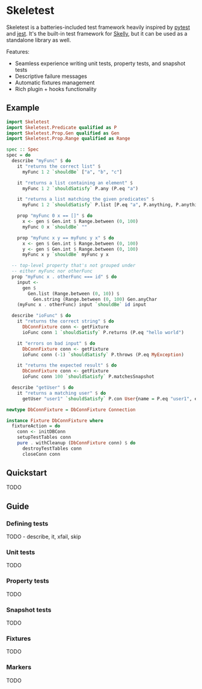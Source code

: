 # Skeletest

Skeletest is a batteries-included test framework heavily inspired by [pytest](https://pytest.org) and [jest](https://jestjs.io). It's the built-in test framework for [Skelly](https://github.com/brandonchinn178/skelly), but it can be used as a standalone library as well.

Features:
* Seamless experience writing unit tests, property tests, and snapshot tests
* Descriptive failure messages
* Automatic fixtures management
* Rich plugin + hooks functionality

## Example

```haskell
import Skeletest
import Skeletest.Predicate qualified as P
import Skeletest.Prop.Gen qualified as Gen
import Skeletest.Prop.Range qualified as Range

spec :: Spec
spec = do
  describe "myFunc" $ do
    it "returns the correct list" $
      myFunc 1 2 `shouldBe` ["a", "b", "c"]

    it "returns a list containing an element" $
      myFunc 1 2 `shouldSatisfy` P.any (P.eq "a")

    it "returns a list matching the given predicates" $
      myFunc 1 2 `shouldSatisfy` P.list [P.eq "a", P.anything, P.anything]

    prop "myFunc 0 x == []" $ do
      x <- gen $ Gen.int $ Range.between (0, 100)
      myFunc 0 x `shouldBe` ""

    prop "myFunc x y == myFunc y x" $ do
      x <- gen $ Gen.int $ Range.between (0, 100)
      y <- gen $ Gen.int $ Range.between (0, 100)
      myFunc x y `shouldBe` myFunc y x

  -- top-level property that's not grouped under
  -- either myFunc nor otherFunc
  prop "myFunc x . otherFunc === id" $ do
    input <-
      gen $
        Gen.list (Range.between (0, 10)) $
          Gen.string (Range.between (0, 100) Gen.anyChar
    (myFunc x . otherFunc) input `shouldBe` id input

  describe "ioFunc" $ do
    it "returns the correct string" $ do
      DbConnFixture conn <- getFixture
      ioFunc conn 1 `shouldSatisfy` P.returns (P.eq "hello world")

    it "errors on bad input" $ do
      DbConnFixture conn <- getFixture
      ioFunc conn (-1) `shouldSatisfy` P.throws (P.eq MyException)

    it "returns the expected result" $ do
      DbConnFixture conn <- getFixture
      ioFunc conn 100 `shouldSatisfy` P.matchesSnapshot

  describe "getUser" $ do
    it "returns a matching user" $ do
      getUser "user1" `shouldSatisfy` P.con User{name = P.eq "user1", email = P.contains "@"}

newtype DbConnFixture = DbConnFixture Connection

instance Fixture DbConnFixture where
  fixtureAction = do
    conn <- initDBConn
    setupTestTables conn
    pure . withCleanup (DbConnFixture conn) $ do
      destroyTestTables conn
      closeConn conn
```

## Quickstart

TODO

## Guide

<!-- TODO: Move to website? -->

### Defining tests

TODO - describe, it, xfail, skip

### Unit tests

TODO

### Property tests

TODO

### Snapshot tests

TODO

### Fixtures

TODO

### Markers

TODO
